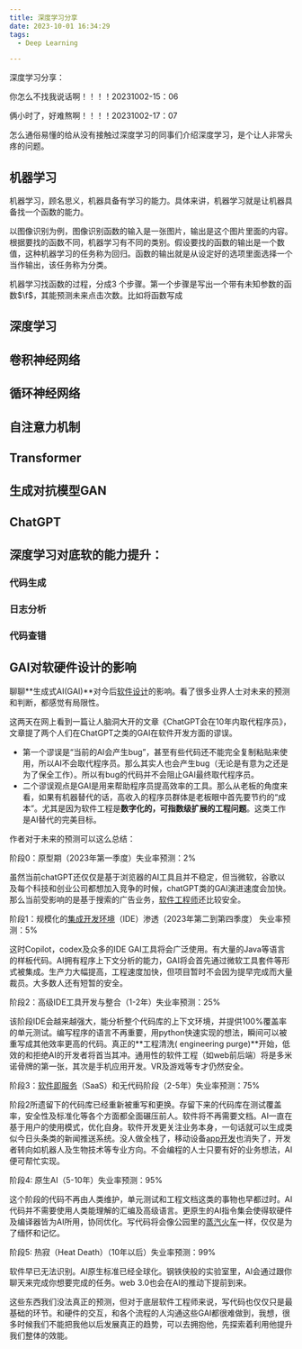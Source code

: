 ```yaml
---
title: 深度学习分享
date: 2023-10-01 16:34:29
tags:
  - Deep Learning

---
```


深度学习分享：

你怎么不找我说话啊！！！！20231002-15：06

俩小时了，好难熬啊！！！！20231002-17：07

怎么通俗易懂的给从没有接触过深度学习的同事们介绍深度学习，是个让人非常头疼的问题。

## 机器学习

机器学习，顾名思义，机器具备有学习的能力。具体来讲，机器学习就是让机器具备找一个函数的能力。

以图像识别为例，图像识别函数的输入是一张图片，输出是这个图片里面的内容。根据要找的函数不同，机器学习有不同的类别。假设要找的函数的输出是一个数值，这种机器学习的任务称为回归。函数的输出就是从设定好的选项里面选择一个当作输出，该任务称为分类。

机器学习找函数的过程，分成3 个步骤。第一个步骤是写出一个带有未知参数的函数$\f$，其能预测未来点击次数。比如将函数写成

## 深度学习



## 卷积神经网络



## 循环神经网络



## 自注意力机制



## Transformer



## 生成对抗模型GAN



## ChatGPT



## 深度学习对底软的能力提升：

### 代码生成

### 日志分析

### 代码查错

## GAI对软硬件设计的影响

聊聊**生成式AI(GAI)**对今后[软件设计](https://www.zhihu.com/search?q=软件设计&search_source=Entity&hybrid_search_source=Entity&hybrid_search_extra={"sourceType"%3A"article"%2C"sourceId"%3A"618256622"})的影响。看了很多业界人士对未来的预测和判断，都感觉有局限性。

这两天在网上看到一篇让人脑洞大开的文章《ChatGPT会在10年内取代程序员》，文章提了两个人们在ChatGPT之类的GAI在软件开发方面的谬误。

- 第一个谬误是“当前的AI会产生bug”，甚至有些代码还不能完全复制粘贴来使用，所以AI不会取代程序员。那么其实人也会产生bug（无论是有意为之还是为了保全工作）。所以有bug的代码并不会阻止GAI最终取代程序员。
- 二个谬误观点是GAI是用来帮助程序员提高效率的工具。那么从老板的角度来看，如果有机器替代的话，高收入的程序员群体是老板眼中首先要节约的“成本”。尤其是因为软件工程是**数字化的，可指数级扩展的工程问题**。这类工作是AI替代的完美目标。

作者对于未来的预测可以这么总结：

阶段0：原型期（2023年第一季度）失业率预测：2%

虽然当前chatGPT还仅仅是基于浏览器的AI工具且并不稳定，但当微软，谷歌以及每个科技和创业公司都想加入竞争的时候，chatGPT类的GAI演进速度会加快。那么当前受影响的是基于搜索的广告业务，[软件工程师](https://www.zhihu.com/search?q=软件工程师&search_source=Entity&hybrid_search_source=Entity&hybrid_search_extra={"sourceType"%3A"article"%2C"sourceId"%3A"618256622"})还比较安全。

阶段1：规模化的[集成开发环境](https://www.zhihu.com/search?q=集成开发环境&search_source=Entity&hybrid_search_source=Entity&hybrid_search_extra={"sourceType"%3A"article"%2C"sourceId"%3A"618256622"})（IDE）渗透（2023年第二到第四季度） 失业率预测：5%

这时Copilot，codex及众多的IDE GAI工具将会广泛使用。有大量的Java等语言的样板代码。AI拥有程序上下文分析的能力，GAI将会首先通过微软工具套件等形式被集成。生产力大幅提高，工程速度加快，但项目暂时不会因为提早完成而大量裁员。大多数人还有短暂的安全。

阶段2：高级IDE工具开发与整合（1-2年）失业率预测：25%

该阶段IDE会越来越强大，能分析整个代码库的上下文环境，并提供100%覆盖率的单元测试。编写程序的语言不再重要，用python快速实现的想法，瞬间可以被重写成其他效率更高的代码。真正的**工程清洗( engineering purge)**开始，低效的和拒绝AI的开发者将首当其冲。通用性的软件工程（如web前后端）将是多米诺骨牌的第一张，其次是手机应用开发。VR及游戏等专才仍然安全。

阶段3：[软件即服务](https://www.zhihu.com/search?q=软件即服务&search_source=Entity&hybrid_search_source=Entity&hybrid_search_extra={"sourceType"%3A"article"%2C"sourceId"%3A"618256622"})（SaaS）和无代码阶段（2-5年）失业率预测：75%

阶段2所遗留下的代码库已经重新被重写和更换。存留下来的代码库在测试覆盖率，安全性及标准化等各个方面都全面碾压前人。软件将不再需要文档。AI一直在基于用户的使用模式，优化自身。软件开发更关注业务本身，一句话就可以生成类似今日头条类的新闻推送系统。没人做全栈了，移动设备[app开发](https://www.zhihu.com/search?q=app开发&search_source=Entity&hybrid_search_source=Entity&hybrid_search_extra={"sourceType"%3A"article"%2C"sourceId"%3A"618256622"})也消失了，开发者转向如机器人及生物技术等专业方向。不会编程的人士只要有好的业务想法，AI便可帮忙实现。

阶段4: 原生AI（5-10年）失业率预测：95%

这个阶段的代码不再由人类维护，单元测试和工程文档这类的事物也早都过时。AI代码并不需要使用人类能理解的汇编及高级语言。更原生的AI指令集会使得软硬件及编译器皆为AI所用，协同优化。写代码将会像公园里的[蒸汽火车](https://www.zhihu.com/search?q=蒸汽火车&search_source=Entity&hybrid_search_source=Entity&hybrid_search_extra={"sourceType"%3A"article"%2C"sourceId"%3A"618256622"})一样，仅仅是为了缅怀和记忆。

阶段5: 热寂（Heat Death）（10年以后）失业率预测：99%

软件早已无法识别。AI原生标准已经全球化。钢铁侠般的实验室里，AI会通过跟你聊天来完成你想要完成的任务。web 3.0也会在AI的推动下提前到来。

这些东西我们没法真正的预测，但对于底层软件工程师来说，写代码也仅仅只是最基础的环节。和硬件的交互，和各个流程的人沟通这些GAI都很难做到，我想，很多时候我们不能把我他以后发展真正的趋势，可以去拥抱他，先探索着利用他提升我们整体的效能。
